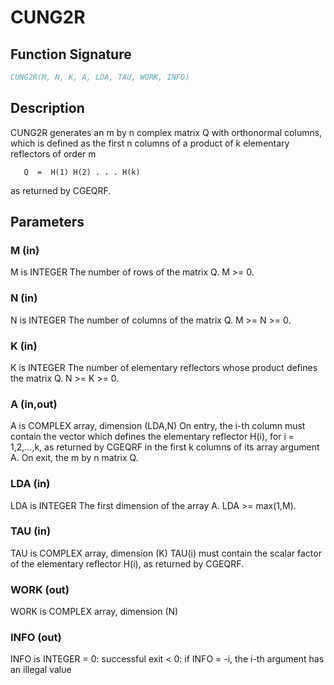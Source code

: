# CUNG2R

## Function Signature

```fortran
CUNG2R(M, N, K, A, LDA, TAU, WORK, INFO)
```

## Description


 CUNG2R generates an m by n complex matrix Q with orthonormal columns,
 which is defined as the first n columns of a product of k elementary
 reflectors of order m

       Q  =  H(1) H(2) . . . H(k)

 as returned by CGEQRF.

## Parameters

### M (in)

M is INTEGER The number of rows of the matrix Q. M >= 0.

### N (in)

N is INTEGER The number of columns of the matrix Q. M >= N >= 0.

### K (in)

K is INTEGER The number of elementary reflectors whose product defines the matrix Q. N >= K >= 0.

### A (in,out)

A is COMPLEX array, dimension (LDA,N) On entry, the i-th column must contain the vector which defines the elementary reflector H(i), for i = 1,2,...,k, as returned by CGEQRF in the first k columns of its array argument A. On exit, the m by n matrix Q.

### LDA (in)

LDA is INTEGER The first dimension of the array A. LDA >= max(1,M).

### TAU (in)

TAU is COMPLEX array, dimension (K) TAU(i) must contain the scalar factor of the elementary reflector H(i), as returned by CGEQRF.

### WORK (out)

WORK is COMPLEX array, dimension (N)

### INFO (out)

INFO is INTEGER = 0: successful exit < 0: if INFO = -i, the i-th argument has an illegal value

